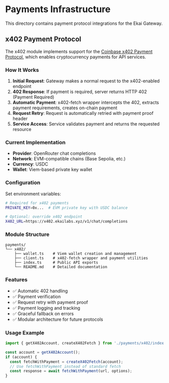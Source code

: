 # Payments Infrastructure

This directory contains payment protocol integrations for the Ekai Gateway.

## x402 Payment Protocol

The x402 module implements support for the [Coinbase x402 Payment Protocol](https://docs.cdp.coinbase.com/x402/quickstart-for-buyers), which enables cryptocurrency payments for API services.

### How It Works

1. **Initial Request**: Gateway makes a normal request to the x402-enabled endpoint
2. **402 Response**: If payment is required, server returns HTTP 402 (Payment Required)
3. **Automatic Payment**: x402-fetch wrapper intercepts the 402, extracts payment requirements, creates on-chain payment
4. **Request Retry**: Request is automatically retried with payment proof header
5. **Service Access**: Service validates payment and returns the requested resource

### Current Implementation

- **Provider**: OpenRouter chat completions
- **Network**: EVM-compatible chains (Base Sepolia, etc.)
- **Currency**: USDC
- **Wallet**: Viem-based private key wallet

### Configuration

Set environment variables:

```bash
# Required for x402 payments
PRIVATE_KEY=0x...  # EVM private key with USDC balance

# Optional: override x402 endpoint
X402_URL=https://x402.ekailabs.xyz/v1/chat/completions
```

### Module Structure

```
payments/
└── x402/
    ├── wallet.ts    # Viem wallet creation and management
    ├── client.ts    # x402-fetch wrapper and payment utilities
    ├── index.ts     # Public API exports
    └── README.md    # Detailed documentation
```

### Features

- ✅ Automatic 402 handling
- ✅ Payment verification
- ✅ Request retry with payment proof
- ✅ Payment logging and tracking
- ✅ Graceful fallback on errors
- ✅ Modular architecture for future protocols

### Usage Example

```typescript
import { getX402Account, createX402Fetch } from './payments/x402/index.js';

const account = getX402Account();
if (account) {
  const fetchWithPayment = createX402Fetch(account);
  // Use fetchWithPayment instead of standard fetch
  const response = await fetchWithPayment(url, options);
}
```

